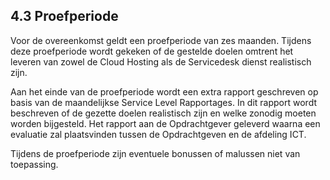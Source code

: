 ## 4.3 Proefperiode

Voor de overeenkomst geldt een proefperiode van zes maanden. Tijdens deze proefperiode wordt gekeken of de gestelde doelen omtrent het leveren van zowel de Cloud Hosting als de Servicedesk dienst realistisch zijn. 

Aan het einde van de proefperiode wordt een extra rapport geschreven op basis van de maandelijkse Service Level Rapportages. In dit rapport wordt beschreven of de gezette doelen realistisch zijn en welke zonodig moeten worden bijgesteld. Het rapport aan de Opdrachtgever geleverd waarna een evaluatie zal plaatsvinden tussen de Opdrachtgeven en de afdeling ICT.

Tijdens de proefperiode zijn eventuele bonussen of malussen niet van toepassing.